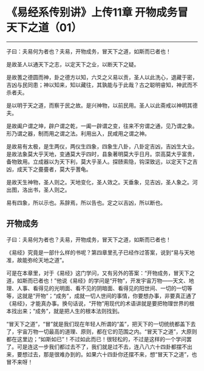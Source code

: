 # 《易经系传别讲》上传11章 开物成务冒天下之道（01）

------

子曰：夫易何为者也？夫易，开物成务，冒天下之道，如斯而已者也！

是故圣人以通天下之志，以定天下之业，以断天下之疑。

是故蓍之德圆而神，卦之德方以知，六爻之义易以贡，圣人以此洗心，退藏于密，吉凶与民同患；神以知来，知以藏往，其孰能与于此哉？古之聪明睿知，神武而不杀者夫。

是以明于天之道，而察于民之故。是兴神物，以前民用。圣人以此斋戒以神明其德夫。

是故阖户谓之坤，辟户谓之乾，一阖一辟谓之变，往来不穷谓之通，见乃谓之象。形乃谓之器，制而用之谓之法。利用出入，民咸用之谓之神。

是故易有太极，是生两仪，两仪生四象，四象生八卦，八卦定吉凶，吉凶生大业。是故法象莫大乎天地，变通莫大乎四时，县象著明莫大乎日月。崇高莫大乎富贵，备物致用。立成器以为天下利，莫大乎圣人。探赜索隐，钩深致远，以定天下之吉凶，成天下之亹亹者，莫大乎蓍龟。

是故天生神物，圣人则之。天地变化，圣人效之。天垂象，见吉凶，圣人象之。河出图，洛出书，圣人则之。

易有四象，所以示也。系辞焉，所以告也。定之以吉凶，所以断也。

## 开物成务

子曰：夫易何为者也？夫易，开物成务，冒天下之道，如斯而已者也！

《易经》究竟是一部什么样的书呢？第四章里孔子已经作过答案，说到“易与天地准，故能弥纶天地之道”。

可是在本章里，对于《易经》这门学问，又有另外的答案：“开物成务，冒天下之道，如斯而已者也！”他说《易经》的学问是“开物”，开发宇宙万物——天文、地理、人事、看得见的光明面、看不见的阴暗面、看得见的阳世间、一切的一切等等，这就是“开物”；“成务”，成就一切人世间的事情，你要想办事，非要真正通了《易经》，才能真办事。换句话说，“开物”用现代的术语讲就是要把物理世界的根本找出来；“成务”，就是把人生的根本法则找到。

“冒天下之道”，“冒”就是我们现在年轻人所谓的“盖”，把天下的一切统统都盖下去了，宇宙万物一切最高的道理、原则，都在它的范围之内。“冒天下之道”，大原则都在这里边；“如斯如已”！不过如此而已！很轻松的，不过是这样的一个学问罢了。可是连这一步我们都过去不了，我们就是过不去，连八八六十四卦都摆不出来，要想过去，那是很难办到的。如果六十四卦你还摆不来，想“冒天下之道”，也冒不来呀！